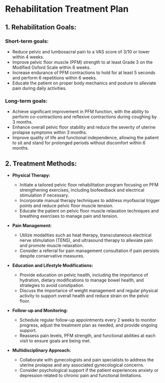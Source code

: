 # Rehabilitation Treatment Plan

## 1. Rehabilitation Goals:
### Short-term goals:
- Reduce pelvic and lumbosacral pain to a VAS score of 3/10 or lower within 4 weeks.
- Improve pelvic floor muscle (PFM) strength to at least Grade 3 on the Modified Oxford Scale within 6 weeks.
- Increase endurance of PFM contractions to hold for at least 5 seconds and perform 6 repetitions within 6 weeks.
- Educate the patient on proper body mechanics and posture to alleviate pain during daily activities.

### Long-term goals:
- Achieve significant improvement in PFM function, with the ability to perform co-contractions and reflexive contractions during coughing by 3 months.
- Enhance overall pelvic floor stability and reduce the severity of uterine prolapse symptoms within 3 months.
- Improve quality of life and functional independence, allowing the patient to sit and stand for prolonged periods without discomfort within 6 months.

## 2. Treatment Methods:
- **Physical Therapy:**
  - Initiate a tailored pelvic floor rehabilitation program focusing on PFM strengthening exercises, including biofeedback and electrical stimulation if necessary.
  - Incorporate manual therapy techniques to address myofascial trigger points and reduce pelvic floor muscle tension.
  - Educate the patient on pelvic floor muscle relaxation techniques and breathing exercises to manage pain and tension.

- **Pain Management:**
  - Utilize modalities such as heat therapy, transcutaneous electrical nerve stimulation (TENS), and ultrasound therapy to alleviate pain and promote muscle relaxation.
  - Consider a referral for pain management consultation if pain persists despite conservative measures.

- **Education and Lifestyle Modifications:**
  - Provide education on pelvic health, including the importance of hydration, dietary modifications to manage bowel health, and strategies to avoid constipation.
  - Discuss the importance of weight management and regular physical activity to support overall health and reduce strain on the pelvic floor.

- **Follow-up and Monitoring:**
  - Schedule regular follow-up appointments every 2 weeks to monitor progress, adjust the treatment plan as needed, and provide ongoing support.
  - Reassess pain levels, PFM strength, and functional abilities at each visit to ensure goals are being met.

- **Multidisciplinary Approach:**
  - Collaborate with gynecologists and pain specialists to address the uterine prolapse and any associated gynecological concerns.
  - Consider psychological support if the patient experiences anxiety or depression related to chronic pain and functional limitations.
